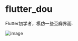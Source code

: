 # flutter_dou

Flutter初学者，模仿一些豆瓣界面.

![image](https://github.com/shadow12138/FlutterDou/blob/master/pages/r1.jpeg)